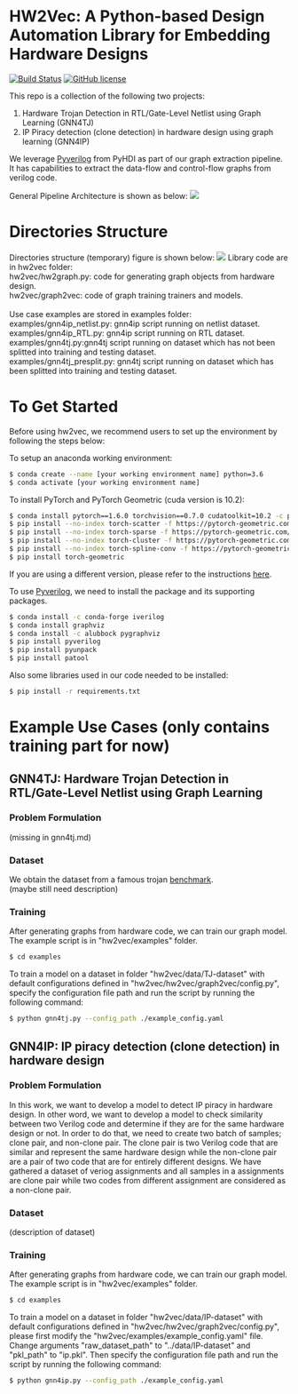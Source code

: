 # HW2Vec: A Python-based Design Automation Library for Embedding Hardware Designs
[![Build Status](https://travis-ci.com/louisccc/hw2vec.svg?branch=master)](https://travis-ci.com/github/louisccc/hw2vec) [![GitHub license](https://img.shields.io/github/license/Sujit-O/pykg2vec.svg)](https://github.com/Sujit-O/pykg2vec/blob/master/LICENSE)

This repo is a collection of the following two projects:
1. Hardware Trojan Detection in RTL/Gate-Level Netlist using Graph Learning (GNN4TJ)
2. IP Piracy detection (clone detection) in hardware design using graph learning (GNN4IP)

We leverage [Pyverilog](https://github.com/PyHDI/Pyverilog) from PyHDI as part of our graph extraction pipeline. It has capabilities to extract the data-flow and control-flow graphs from verilog code.

General Pipeline Architecture is shown as below:
![](https://github.com/louisccc/hw2vec/blob/master/figures/pipeline.png?raw=true)

# Directories Structure
Directories structure (temporary) figure is shown below:
![](https://github.com/louisccc/hw2vec/blob/master/figures/folder%20structure.png?raw=true)
Library code are in hw2vec folder:<br>
hw2vec/hw2graph.py: code for generating graph objects from hardware design.<br>
hw2vec/graph2vec: code of graph training trainers and models.<br>
<br>
Use case examples are stored in examples folder:<br>
examples/gnn4ip_netlist.py: gnn4ip script running on netlist dataset.<br>
examples/gnn4ip_RTL.py: gnn4ip script running on RTL dataset.<br>
examples/gnn4tj.py:gnn4tj script running on dataset which has not been splitted into training and testing dataset. <br>
examples/gnn4tj_presplit.py: gnn4tj script running on dataset which has been splitted into training and testing dataset. <br>




# To Get Started
Before using hw2vec, we recommend users to set up the environment by following the steps below:

To setup an anaconda working environment: 
```sh
$ conda create --name [your working environment name] python=3.6
$ conda activate [your working environment name]
```
To install PyTorch and PyTorch Geometric (cuda version is 10.2):
```sh
$ conda install pytorch==1.6.0 torchvision==0.7.0 cudatoolkit=10.2 -c pytorch
$ pip install --no-index torch-scatter -f https://pytorch-geometric.com/whl/torch-1.6.0+cu102.html
$ pip install --no-index torch-sparse -f https://pytorch-geometric.com/whl/torch-1.6.0+cu102.html
$ pip install --no-index torch-cluster -f https://pytorch-geometric.com/whl/torch-1.6.0+cu102.html
$ pip install --no-index torch-spline-conv -f https://pytorch-geometric.com/whl/torch-1.6.0+cu102.html
$ pip install torch-geometric
```
If you are using a different version, please refer to the instructions [here](https://pytorch-geometric.readthedocs.io/en/latest/notes/installation.html).

To use [Pyverilog](https://github.com/PyHDI/Pyverilog), we need to install the package and its supporting packages.
```sh
$ conda install -c conda-forge iverilog
$ conda install graphviz
$ conda install -c alubbock pygraphviz
$ pip install pyverilog
$ pip install pyunpack
$ pip install patool
```
Also some libraries used in our code needed to be installed:
```sh
$ pip install -r requirements.txt
```


# Example Use Cases (only contains training part for now)
## GNN4TJ: Hardware Trojan Detection in RTL/Gate-Level Netlist using Graph Learning
### Problem Formulation
(missing in gnn4tj.md)

### Dataset
We obtain the dataset from a famous trojan [benchmark](https://www.trust-hub.org/benchmarks/trojan). <br>
(maybe still need description)

### Training
After generating graphs from hardware code, we can train our graph model. The example script is in "hw2vec/examples" folder.
```sh
$ cd examples
```
To train a model on a dataset in folder "hw2vec/data/TJ-dataset" with default configurations defined in "hw2vec/hw2vec/graph2vec/config.py", specify the configuration file path and run the script by running the following command:
```sh
$ python gnn4tj.py --config_path ./example_config.yaml
```

## GNN4IP: IP piracy detection (clone detection) in hardware design
### Problem Formulation
In this work, we want to develop a model to detect IP piracy in hardware design. In other word, we want to develop a model to check similarity between two Verilog code and determine if they are for the same hardware design or not. In order to do that, we need to create two batch of samples; clone pair, and non-clone pair. The clone pair is two Verilog code that are similar and represent the same hardware design while the non-clone pair are a pair of two code that are for entirely different designs. We have gathered a dataset of veriog assignments and all samples in a assignments are clone pair while two codes from different assignment are considered as a non-clone pair.

### Dataset
(description of dataset)

### Training
After generating graphs from hardware code, we can train our graph model. The example script is in "hw2vec/examples" folder.
```sh
$ cd examples
```
To train a model on a dataset in folder "hw2vec/data/IP-dataset" with default configurations defined in "hw2vec/hw2vec/graph2vec/config.py", please first modify the "hw2vec/examples/example_config.yaml" file. Change arguments "raw_dataset_path" to "../data/IP-dataset" and "pkl_path" to "ip.pkl". Then specify the configuration file path and run the script by running the following command:
```sh
$ python gnn4ip.py --config_path ./example_config.yaml
```
